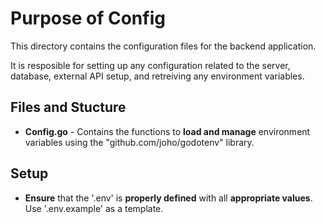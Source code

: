 # Purpose of Config

This directory contains the configuration files for the backend application.

It is resposible for setting up any configuration related to the server, database, external API setup, and retreiving any environment variables.

## Files and Stucture

- **Config.go** - Contains the functions to **load and manage** environment variables using the "github.com/joho/godotenv" library.

## Setup

- **Ensure** that the '.env' is **properly defined** with all **appropriate values**. Use '.env.example' as a template.
